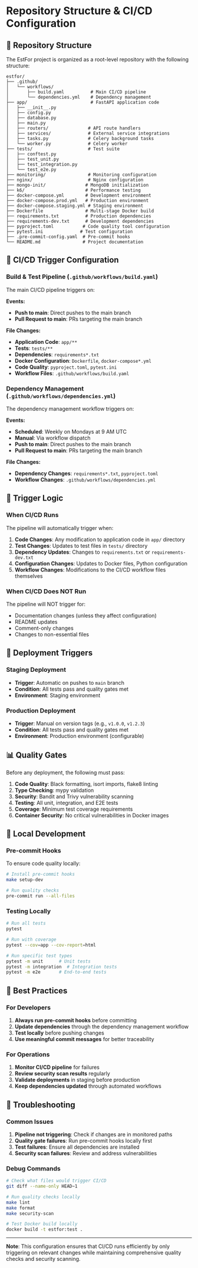 # Repository Structure & CI/CD Configuration

## 📁 Repository Structure

The EstFor project is organized as a root-level repository with the following structure:

```
estfor/
├── .github/
│   └── workflows/
│       ├── build.yaml          # Main CI/CD pipeline
│       └── dependencies.yml    # Dependency management
├── app/                        # FastAPI application code
│   ├── __init__.py
│   ├── config.py
│   ├── database.py
│   ├── main.py
│   ├── routers/               # API route handlers
│   ├── services/              # External service integrations
│   ├── tasks.py               # Celery background tasks
│   └── worker.py              # Celery worker
├── tests/                     # Test suite
│   ├── conftest.py
│   ├── test_unit.py
│   ├── test_integration.py
│   └── test_e2e.py
├── monitoring/                # Monitoring configuration
├── nginx/                     # Nginx configuration
├── mongo-init/               # MongoDB initialization
├── k6/                       # Performance testing
├── docker-compose.yml        # Development environment
├── docker-compose.prod.yml   # Production environment
├── docker-compose.staging.yml # Staging environment
├── Dockerfile                # Multi-stage Docker build
├── requirements.txt          # Production dependencies
├── requirements-dev.txt      # Development dependencies
├── pyproject.toml           # Code quality tool configuration
├── pytest.ini              # Test configuration
├── .pre-commit-config.yaml  # Pre-commit hooks
└── README.md                # Project documentation
```

## 🔄 CI/CD Trigger Configuration

### Build & Test Pipeline (`.github/workflows/build.yaml`)

The main CI/CD pipeline triggers on:

**Events:**

- **Push to main**: Direct pushes to the main branch
- **Pull Request to main**: PRs targeting the main branch

**File Changes:**

- **Application Code**: `app/**`
- **Tests**: `tests/**`
- **Dependencies**: `requirements*.txt`
- **Docker Configuration**: `Dockerfile`, `docker-compose*.yml`
- **Code Quality**: `pyproject.toml`, `pytest.ini`
- **Workflow Files**: `.github/workflows/build.yaml`

### Dependency Management (`.github/workflows/dependencies.yml`)

The dependency management workflow triggers on:

**Events:**

- **Scheduled**: Weekly on Mondays at 9 AM UTC
- **Manual**: Via workflow dispatch
- **Push to main**: Direct pushes to the main branch
- **Pull Request to main**: PRs targeting the main branch

**File Changes:**

- **Dependency Changes**: `requirements*.txt`, `pyproject.toml`
- **Workflow Changes**: `.github/workflows/dependencies.yml`

## 🎯 Trigger Logic

### When CI/CD Runs

The pipeline will automatically trigger when:

1. **Code Changes**: Any modification to application code in `app/` directory
2. **Test Changes**: Updates to test files in `tests/` directory
3. **Dependency Updates**: Changes to `requirements.txt` or `requirements-dev.txt`
4. **Configuration Changes**: Updates to Docker files, Python configuration
5. **Workflow Changes**: Modifications to the CI/CD workflow files themselves

### When CI/CD Does NOT Run

The pipeline will NOT trigger for:

- Documentation changes (unless they affect configuration)
- README updates
- Comment-only changes
- Changes to non-essential files

## 🚀 Deployment Triggers

### Staging Deployment

- **Trigger**: Automatic on pushes to `main` branch
- **Condition**: All tests pass and quality gates met
- **Environment**: Staging environment

### Production Deployment

- **Trigger**: Manual on version tags (e.g., `v1.0.0`, `v1.2.3`)
- **Condition**: All tests pass and quality gates met
- **Environment**: Production environment (configurable)

## 📊 Quality Gates

Before any deployment, the following must pass:

1. **Code Quality**: Black formatting, isort imports, flake8 linting
2. **Type Checking**: mypy validation
3. **Security**: Bandit and Trivy vulnerability scanning
4. **Testing**: All unit, integration, and E2E tests
5. **Coverage**: Minimum test coverage requirements
6. **Container Security**: No critical vulnerabilities in Docker images

## 🔧 Local Development

### Pre-commit Hooks

To ensure code quality locally:

```bash
# Install pre-commit hooks
make setup-dev

# Run quality checks
pre-commit run --all-files
```

### Testing Locally

```bash
# Run all tests
pytest

# Run with coverage
pytest --cov=app --cov-report=html

# Run specific test types
pytest -m unit      # Unit tests
pytest -m integration  # Integration tests
pytest -m e2e       # End-to-end tests
```

## 📝 Best Practices

### For Developers

1. **Always run pre-commit hooks** before committing
2. **Update dependencies** through the dependency management workflow
3. **Test locally** before pushing changes
4. **Use meaningful commit messages** for better traceability

### For Operations

1. **Monitor CI/CD pipeline** for failures
2. **Review security scan results** regularly
3. **Validate deployments** in staging before production
4. **Keep dependencies updated** through automated workflows

## 🚨 Troubleshooting

### Common Issues

1. **Pipeline not triggering**: Check if changes are in monitored paths
2. **Quality gate failures**: Run pre-commit hooks locally first
3. **Test failures**: Ensure all dependencies are installed
4. **Security scan failures**: Review and address vulnerabilities

### Debug Commands

```bash
# Check what files would trigger CI/CD
git diff --name-only HEAD~1

# Run quality checks locally
make lint
make format
make security-scan

# Test Docker build locally
docker build -t estfor:test .
```

---

**Note**: This configuration ensures that CI/CD runs efficiently by only triggering on relevant changes while maintaining comprehensive quality checks and security scanning.
